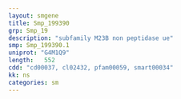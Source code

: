 ```yaml
---
layout: smgene
title: Smp_199390
grp: Smp_19
description: "subfamily M23B non peptidase ue"
smp: Smp_199390.1
uniprot: "G4M1Q9"
length:   552
cdd: "cd00037, cl02432, pfam00059, smart00034"
kk: ns
categories: sm
---
```


